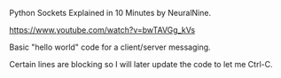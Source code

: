 Python Sockets Explained in 10 Minutes by NeuralNine.

https://www.youtube.com/watch?v=bwTAVGg_kVs

Basic "hello world" code for a client/server messaging.

Certain lines are blocking so I will later update the code to let me Ctrl-C.